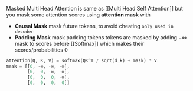 Masked Multi Head Attention is same as [[Multi Head Self Attention]]
but you mask some attention scores using **attention mask** with
- **Causal Mask** mask future tokens, to avoid cheating `only used in decoder`
- **Padding Mask** mask padding tokens
tokens are masked by adding $-\infty$ mask to scores before [[Softmax]]
which makes their scores/probabilities $0$
``` python
attention(Q, K, V) = softmax(QK^T / sqrt(d_k) + mask) * V
mask = [[0, -∞, -∞, -∞],
        [0,  0, -∞, -∞],
        [0,  0,  0, -∞],
        [0,  0,  0,  0]]
```

